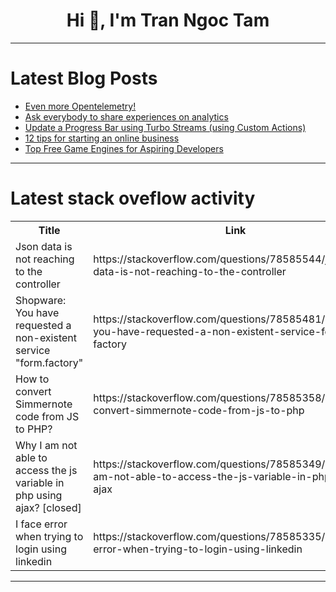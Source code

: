 <h1 align="center">Hi 👋, I'm Tran Ngoc Tam</h1>

---

# Latest Blog Posts 
<!-- BLOG-POST-LIST:START -->
- [Even more Opentelemetry!](https://dev.to/apisix/even-more-opentelemetry-2pmo)
- [Ask everybody to share experiences on analytics](https://dev.to/litlyx/ask-everybody-to-share-experiences-on-analytics-54eh)
- [Update a Progress Bar using Turbo Streams &lpar;using Custom Actions&rpar;](https://dev.to/railsdesigner/update-a-progress-bar-using-turbo-streams-using-custom-actions-j2c)
- [12 tips for starting an online business](https://dev.to/martinbaun/12-tips-for-starting-an-online-business-1bn6)
- [Top Free Game Engines for Aspiring Developers](https://dev.to/zoltan_fehervari_52b16d1d/top-free-game-engines-for-aspiring-developers-68a)
<!-- BLOG-POST-LIST:END -->

---

# Latest stack oveflow activity
<table>
  <tr><th>Title</th><th>Link</th></tr>
  <!-- STACKOVERFLOW:START --><tr><td>Json data is not reaching to the controller</td><td>https://stackoverflow.com/questions/78585544/json-data-is-not-reaching-to-the-controller</td></tr><tr><td>Shopware: You have requested a non-existent service &quot;form.factory&quot;</td><td>https://stackoverflow.com/questions/78585481/shopware-you-have-requested-a-non-existent-service-form-factory</td></tr><tr><td>How to convert Simmernote code from JS to PHP?</td><td>https://stackoverflow.com/questions/78585358/how-to-convert-simmernote-code-from-js-to-php</td></tr><tr><td>Why I am not able to access the js variable in php using ajax? [closed]</td><td>https://stackoverflow.com/questions/78585349/why-i-am-not-able-to-access-the-js-variable-in-php-using-ajax</td></tr><tr><td>I face error when trying to login using linkedin</td><td>https://stackoverflow.com/questions/78585335/i-face-error-when-trying-to-login-using-linkedin</td></tr><!-- STACKOVERFLOW:END -->
</table>

---


